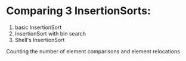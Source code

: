 # Comparing 3 InsertionSorts:
1) basic InsertionSort
2) InsertionSort with bin search
3) Shell's InsertionSort

Counting the number of element comparisons and element relocations
